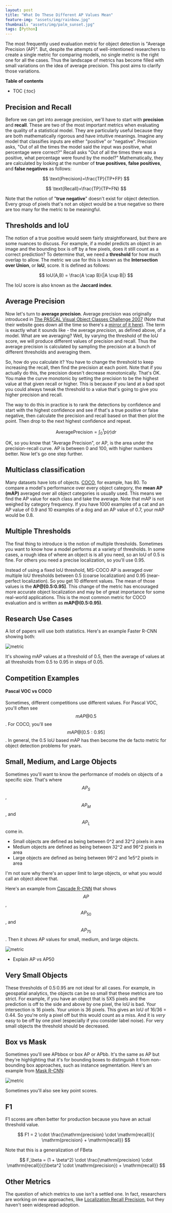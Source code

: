 ```yaml
---
layout: post
title: "What Do These Different AP Values Mean"
feature-img: "assets/img/rainbow.jpg"
thumbnail: "assets/img/palm_sunset.jpg"
tags: [Python]
---
```


The most frequently used evaluation metric for object detection is "Average Precision (AP)". But, despite the attempts of well-intentioned researchers to create a single metric for comparing models, no single metric is the right one for all the cases. Thus the landscape of metrics has become filled with small variations on the idea of average precision. This post aims to clarify those variations.

<b>Table of contents</b>
* TOC
{:toc}

## Precision and Recall

Before we can get into average precision, we'll have to start with **precision** and **recall**. These are two of the most important metrics when evaluating the quality of a statistical model. They are particularly useful because they are both mathematically rigorous and have intuitive meanings. Imagine any model that classifies inputs are either "positive" or "negative". Precision asks, "Out of all the times the model said the input was positive, what percentage were correct?" Recall asks "Out of all the times there was a positive, what percentage were found by the model?" Mathematically, they are calculated by looking at the number of **true positives**, **false positives**, and **false negatives** as follows:

$$ \text{Precision}=\frac{TP}{TP+FP} $$

$$ \text{Recall}=\frac{TP}{TP+FN} $$

Note that the notion of "**true negative**" doesn't exist for object detection. Every group of pixels that's not an object would be a true negative so there are too many for the metric to be meaningful.

## Thresholds and IoU

The notion of a true positive would seem fairly straightforward, but there are some nuances to discuss. For example, if a model predicts an object in an image and the bounding box is off by a few pixels, does it still count as a correct prediction? To determine that, we need a **threshold** for how much overlap to allow. The metric we use for this is known as the **Intersection over Union**, or **IoU**, score. It is defined as follows:

$$ IoU(A,B) = \frac{A \cap B}{|A \cup B|} $$

The IoU score is also known as the **Jaccard index**.

## Average Precision

Now let's turn to **average precision**. Average precision was originally introduced in [The PASCAL Visual Object Classes Challenge 2007](http://host.robots.ox.ac.uk/pascal/VOC/voc2007/) (Note that their website goes down all the time so there's a [mirror of it here](https://pjreddie.com/projects/pascal-voc-dataset-mirror/)). The term is exactly what it sounds like - the average *precision*, as defined above, of a model. What are we averaging? Well, by varying the threshold of the IoU score, we will produce different values of precision and recall. Thus the average precision is calculated by sampling the precision at a bunch of different thresholds and averaging them.

So, how do you calculate it? You have to change the threshold to keep increasing the recall, then find the precision at each point. Note that if you actually do this, the precision doesn't decrease monotonically. That's OK. You make the curve monotonic by setting the precision to be the highest value at that given recall or higher. This is because if you land at a bad spot you could always tweak the threshold to a value that's going to give you higher precision and recall.

The way to do this in practice is to rank the detections by confidence and start with the highest confidence and see if that's a true positive or false negative, then calculate the precision and recall based on that then plot the point. Then drop to the next highest confidence and repeat.

$$ \text{AveragePrecision} = \int_0^1 p(r)dr $$

OK, so you know that "Average Precision", or AP, is the area under the precision-recall curve. AP is between 0 and 100, with higher numbers better. Now let's go one step further. 

## Multiclass classification

Many datasets have lots of objects. [COCO](http://cocodataset.org/#home), for example, has 80. To compare a model's performance over every object category, the **mean AP (mAP)** averaged over all object categories is usually used. This means we find the AP value for each class and take the average. Note that mAP is not weighed by category frequency. If you have 1000 examples of a cat and an AP value of 0.9 and 10 examples of a dog and an AP value of 0.7, your mAP would be 0.8.


## Multiple Thresholds

The final thing to introduce is the notion of multiple thresholds. Sometimes you want to know how a model performs at a variety of thresholds. In some cases, a rough idea of where an object is is all you need, so an IoU of 0.5 is fine. For others you need a precise localization, so you'll use 0.95.

Instead of using a fixed IoU threshold, MS-COCO AP is averaged over multiple IoU thresholds between 0.5 (coarse localization) and 0.95 (near-perfect localization). So you get 10 different values. The mean of those values is the **AP@[0.5:0.95]**. This change of the metric has encouraged more accurate object localization and may be of great importance for some real-world applications. This is the most common metric for COCO evaluation and is written as **mAP@(0.5:0.95)**.

## Research Use Cases

A lot of papers will use both statistics. Here's an example Faster R-CNN showing both:

![metric]({{site.baseurl}}/assets/img/metrics/faster_rcnn.png "Metrics")

It's showing mAP values at a threshold of 0.5, then the average of values at all thresholds from 0.5 to 0.95 in steps of 0.05.

## Competition Examples

#### Pascal VOC vs COCO

Sometimes, different competitions use different values. For Pascal VOC, you'll often see $$ mAP@0.5 $$. For COCO, you'll see $$ mAP@[0.5:0.95] $$. In general, the 0.5 IoU based mAP has then become the de facto metric for object detection problems for years.

## Small, Medium, and Large Objects

Sometimes you'll want to know the performance of models on objects of a specific size. That's where $$ AP_S $$, $$ AP_M $$, and $$ AP_L $$ come in.

* Small objects are defined as being between 0^2 and 32^2 pixels in area
* Medium objects are defined as being between 32^2 and 96^2 pixels in area
* Large objects are defined as being between 96^2 and 1e5^2 pixels in area

I'm not sure why there's an upper limit to large objects, or what you would call an object above that.

Here's an example from [Cascade R-CNN](https://arxiv.org/abs/1906.09756) that shows $$ AP $$, $$ AP_{50} $$, and $$ AP_{75} $$. Then it shows AP values for small, medium, and large objects.

![metric]({{site.baseurl}}/assets/img/metrics/cascade_rcnn.png "Metrics")

* Explain AP vs AP50

## Very Small Objects

These thresholds of 0.5:0.95 are not ideal for all cases. For example, in geospatial analytics, the objects can be so small that these metrics are too strict. For example, if you have an object that is 5X5 pixels and the prediction is off to the side and above by one pixel, the IoU is bad. Your intersection is 16 pixels. Your union is 36 pixels. This gives an IoU of 16/36 = 0.44. So you're only a pixel off but this would count as a miss. And it is *very* easy to be off by one pixel (especially if you consider label noise). For very small objects the threshold should be decreased.

## Box vs Mask

Sometimes you'll see APbbox or box AP or APbb. It's the same as AP but they're highlighting that it's for bounding boxes to distinguish it from non-bounding box approaches, such as instance segmentation. Here's an example from [Mask R-CNN](https://arxiv.org/abs/1703.06870):

![metric]({{site.baseurl}}/assets/img/metrics/mask_rcnn.png "Metrics")

Sometimes you'll also see key point scores.

## F1

F1 scores are often better for production because you have an actual threshold value.

$$ F1 = 2 \cdot \frac{\mathrm{precision} \cdot \mathrm{recall}}{ \mathrm{precision} + \mathrm{recall}} $$


Note that this is a generalization of FBeta

$$ F_\beta = (1 + \beta^2) \cdot \frac{\mathrm{precision} \cdot \mathrm{recall}}{(\beta^2 \cdot \mathrm{precision}) + \mathrm{recall}} $$


## Other Metrics

The question of which metrics to use isn't a settled one. In fact, researchers are working on new approaches, like [Localization Recall Precision](https://arxiv.org/pdf/1807.01696), but they haven't seen widespread adoption.
